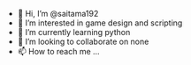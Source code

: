 - 👋 Hi, I’m @saitama192
- 👀 I’m interested in game design and scripting
- 🌱 I’m currently learning python
- 💞️ I’m looking to collaborate on none
- 📫 How to reach me ...

<!---
saitama192/saitama192 is a ✨ special ✨ repository because its `README.md` (this file) appears on your GitHub profile.
You can click the Preview link to take a look at your changes.
--->
